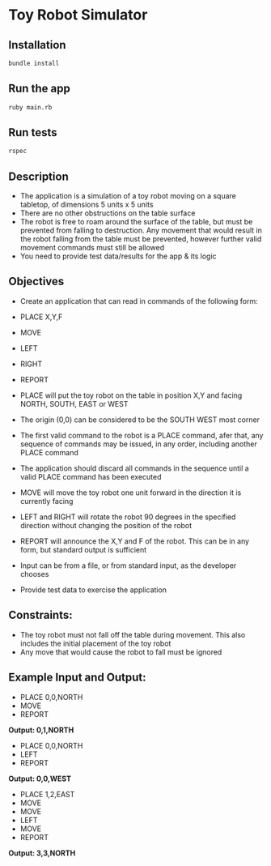 # Toy Robot Simulator

## Installation
```bash
bundle install
```

## Run the app
```bash
ruby main.rb
```

## Run tests
```bash
rspec
```

## Description
- The application is a simulation of a toy robot moving on a square tabletop, of dimensions 5 units x 5 units
- There are no other obstructions on the table surface
- The robot is free to roam around the surface of the table, but must be prevented from falling to destruction. Any movement that would result in the robot falling from the table must be prevented, however further valid movement commands must still be allowed
- You need to provide test data/results for the app & its logic
## Objectives
- Create an application that can read in commands of the following form:
- PLACE X,Y,F
- MOVE
- LEFT
- RIGHT
- REPORT

- PLACE will put the toy robot on the table in position X,Y and facing NORTH, SOUTH, EAST or WEST
- The origin (0,0) can be considered to be the SOUTH WEST most corner
- The first valid command to the robot is a PLACE command, afer that, any sequence of commands may be issued, in any order, including another PLACE command
- The application should discard all commands in the sequence until a valid PLACE command has been executed
- MOVE will move the toy robot one unit forward in the direction it is currently facing
- LEFT and RIGHT will rotate the robot 90 degrees in the specified direction without changing the position of the robot
- REPORT will announce the X,Y and F of the robot. This can be in any form, but standard output is sufficient
- Input can be from a file, or from standard input, as the developer chooses
- Provide test data to exercise the application

 ## Constraints:
- The toy robot must not fall off the table during movement. This also includes the initial placement of the toy robot
- Any move that would cause the robot to fall must be ignored

## Example Input and Output:

- PLACE 0,0,NORTH
- MOVE
- REPORT

**Output: 0,1,NORTH**

- PLACE 0,0,NORTH
- LEFT
- REPORT

**Output: 0,0,WEST**

- PLACE 1,2,EAST
- MOVE
- MOVE
- LEFT
- MOVE
- REPORT

**Output: 3,3,NORTH**
